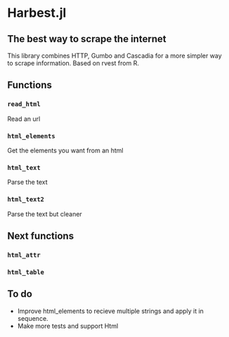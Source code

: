 # Harbest.jl
## The best way to scrape the internet
This library combines HTTP, Gumbo and Cascadia for a more simpler way to scrape information. Based on rvest from R.

## Functions

### `read_html`

Read an url

### `html_elements`

Get the elements you want from an html

### `html_text`

Parse the text

### `html_text2`

Parse the text but cleaner

## Next functions

### `html_attr`

### `html_table`

## To do
- Improve html_elements to recieve multiple strings and apply it in sequence.
- Make more tests and support Html


